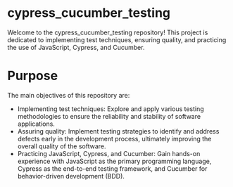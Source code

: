 # cypress_cucumber_testing
Welcome to the cypress_cucumber_testing repository! This project is dedicated to implementing test techniques, ensuring quality, and practicing the use of JavaScript, Cypress, and Cucumber.
# Purpose
The main objectives of this repository are:
- Implementing test techniques: Explore and apply various testing methodologies to ensure the reliability and stability of software applications.
- Assuring quality: Implement testing strategies to identify and address defects early in the development process, ultimately improving the overall quality of the software.
- Practicing JavaScript, Cypress, and Cucumber: Gain hands-on experience with JavaScript as the primary programming language, Cypress as the end-to-end testing framework, and Cucumber for behavior-driven development (BDD).
